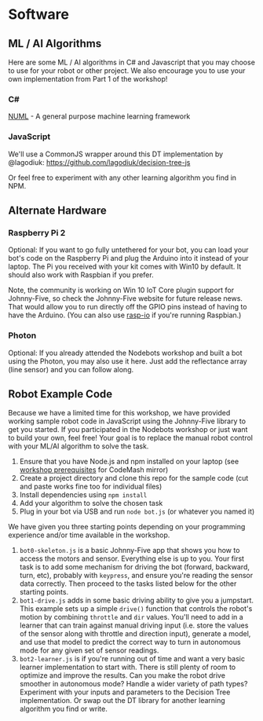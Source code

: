 # Software

## ML / AI Algorithms
Here are some ML / AI algorithms in C# and Javascript that you may choose to use for your robot or other project. We also encourage you to use your own implementation from Part 1 of the workshop!

### C# #

[NUML](http://numl.net/) - A general purpose machine learning framework

### JavaScript

We'll use a CommonJS wrapper around this DT implementation by @lagodiuk:
https://github.com/lagodiuk/decision-tree-js

Or feel free to experiment with any other learning algorithm you find in NPM.


## Alternate Hardware

### Raspberry Pi 2

Optional: If you want to go fully untethered for your bot, you can load your bot's code on the Raspberry Pi and plug the Arduino into it instead of your laptop. The Pi you received with your kit comes with Win10 by default. It should also work with Raspbian if you prefer.

Note, the community is working on Win 10 IoT Core plugin support for Johnny-Five, so check the Johnny-Five website for future release news. That would allow you to run directly off the GPIO pins instead of having to have the Arduino. (You can also use [rasp-io](https://github.com/nebrius/raspi-io) if you're running Raspbian.)

### Photon

Optional: If you already attended the Nodebots workshop and built a bot using the Photon, you may also use it here. Just add the reflectance array (line sensor) and you can follow along.

## Robot Example Code
Because we have a limited time for this workshop, we have provided working sample robot code in JavaScript using the Johnny-Five library to get you started. If you participated in the Nodebots workshop or just want to build your own, feel free! Your goal is to replace the manual robot control with your ML/AI algorithm to solve the task. 

1. Ensure that you have Node.js and npm installed on your laptop (see [workshop prerequisites](http://prereqs.codemash.org/) for CodeMash mirror)
2. Create a project directory and clone this repo for the sample code (cut and paste works fine too for individual files)
3. Install dependencies using `npm install`
4. Add your algorithm to solve the chosen task
5. Plug in your bot via USB and run `node bot.js` (or whatever you named it)

We have given you three starting points depending on your programming experience and/or time available in the workshop.

1. `bot0-skeleton.js` is a basic Johnny-Five app that shows you how to access the motors and sensor. Everything else is up to you. Your first task is to add some mechanism for driving the bot (forward, backward, turn, etc), probably with `keypress`, and ensure you're reading the sensor data correctly. Then proceed to the tasks listed below for the other starting points.
2. `bot1-drive.js` adds in some basic driving ability to give you a jumpstart. This example sets up a simple `drive()` function that controls the robot's motion by combining `throttle` and `dir` values. You'll need to add in a learner that can train against manual driving input (i.e. store the values of the sensor along with throttle and direction input), generate a model, and use that model to predict the correct way to turn in autonomous mode for any given set of sensor readings.
3. `bot2-learner.js` is if you're running out of time and want a very basic learner implementation to start with. There is still plenty of room to optimize and improve the results. Can you make the robot drive smoother in autonomous mode? Handle a wider variety of path types? Experiment with your inputs and parameters to the Decision Tree implementation. Or swap out the DT library for another learning algorithm you find or write.


